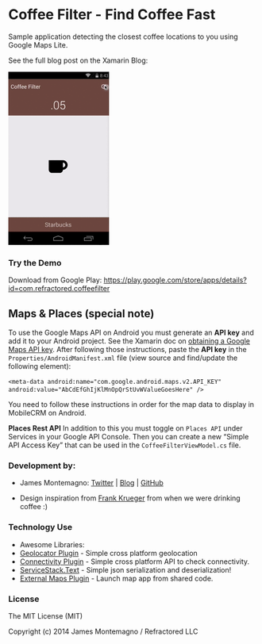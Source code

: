 Coffee Filter - Find Coffee Fast
=========================

Sample application detecting the closest coffee locations to you using Google Maps Lite.

See the full blog post on the Xamarin Blog: 

![Demo](art/coffeefilterdemo.gif)


### Try the Demo

Download from Google Play:
https://play.google.com/store/apps/details?id=com.refractored.coffeefilter


Maps & Places (special note)
----

To use the Google Maps API on Android you must generate an **API key** and add it to your Android project. See the Xamarin doc on [obtaining a Google Maps API key](http://developer.xamarin.com/guides/android/platform_features/maps_and_location/maps/obtaining_a_google_maps_api_key/). After following those instructions, paste the **API key** in the `Properties/AndroidManifest.xml` file (view source and find/update the following element):

    <meta-data android:name="com.google.android.maps.v2.API_KEY" android:value="AbCdEfGhIjKlMnOpQrStUvWValueGoesHere" />

You need to follow these instructions in order for the map data to display in MobileCRM on Android.

**Places Rest API**
In addition to this you must toggle on `Places API` under Services in your Google API Console. Then you can create a new “Simple API Access Key” that can be used in the `CoffeeFilterViewModel.cs` file.



### Development by:
- James Montemagno: [Twitter](http://www.twitter.com/jamesmontemagno) | [Blog](http://motzcod.es) | [GitHub](http://www.github.com/jamesmontemagno)

- Design inspiration from [Frank Krueger](https://twitter.com/praeclarum) from when we were drinking coffee :)


### Technology Use
* Awesome Libraries:
* [Geolocator Plugin](https://components.xamarin.com/view/GeolocatorPlugin) - Simple cross platform geolocation
* [Connectivity Plugin](https://components.xamarin.com/view/ConnectivityPlugin) - Simple cross platform API to check connectivity.
* [ServiceStack.Text](https://components.xamarin.com/view/servicestacktext) - Simple json serialization and deserialization!
* [External Maps Plugin](https://components.xamarin.com/view/ExternalMapsPlugin) - Launch map app from shared code.

### License
The MIT License (MIT)

Copyright (c) 2014 James Montemagno / Refractored LLC

